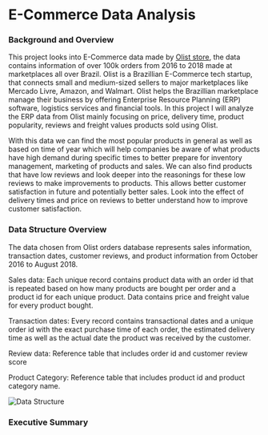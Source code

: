 # E-Commerce Data Analysis

### Background and Overview

This project looks into E-Commerce data made by [Olist store](https://www.olist.com/), the data contains information of over 100k orders from 2016 to 2018 made at marketplaces all over Brazil. Olist is a Brazillian E-Commerce tech startup, that connects small and medium-sized sellers to major marketplaces like Mercado Livre, Amazon, and Walmart. Olist helps the Brazillian marketplace manage their business by offering Enterprise Resource Planning (ERP) software, logistics services and financial tools. In this project I will analyze the ERP data from Olist mainly focusing on price, delivery time, product popularity, reviews and freight values products sold using Olist. 

With this data we can find the most popular products in general as well as based on time of year which will help companies be aware of what products have high demand during specific times to better prepare for inventory management, marketing of products and sales. We can also find products that have low reviews and look deeper into the reasonings for these low reviews to make improvements to products. This allows better customer satisfaction in future and potentially better sales. Look into the effect of delivery times and price on reviews to better understand how to improve customer satisfaction. 

### Data Structure Overview

The data chosen from Olist orders database represents sales information, transaction dates, customer reviews, and product information from October 2016 to August 2018.


Sales data: Each unique record contains product data with an order id that is repeated based on how many products are bought per order and a product id for each unique product. Data contains price and freight value for every product bought.

Transaction dates: Every record contains transactional dates and a unique order id with the exact purchase time of each order, the estimated delivery time as well as the actual date the product was received by the customer.

Review data: Reference table that includes order id and customer review score

Product Category: Reference table that includes product id and product category name.


![Data Structure]('/Visualisation.jpg')

### Executive Summary

